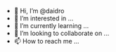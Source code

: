 - 👋 Hi, I’m @daidro
- 👀 I’m interested in ...
- 🌱 I’m currently learning ...
- 💞️ I’m looking to collaborate on ...
- 📫 How to reach me ...

<!---
daidro/daidro is a ✨ special ✨ repository because its `README.md` (this file) appears on your GitHub profile.
You can click the Preview link to take a look at your changes.
--->
